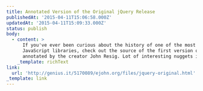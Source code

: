 ```yaml
---
title: Annotated Version of the Original jQuery Release
publishedAt: '2015-04-11T15:06:58.000Z'
updatedAt: '2015-04-11T15:09:33.000Z'
status: publish
body:
  - content: >
      If you've ever been curious about the history of one of the most popular
      JavaScript libraries, check out the source of the first version of jQuery,
      annotated by the creator John Resig. Lot of interesting nuggets in here.
    _template: richText
link:
  url: 'http://genius.it/5170089/ejohn.org/files/jquery-original.html'
_template: link
---
```


